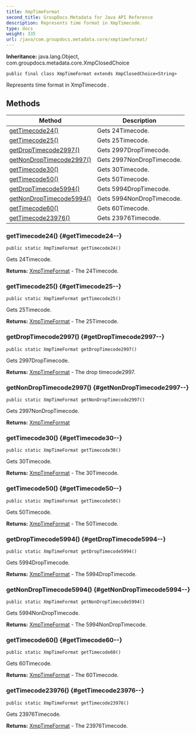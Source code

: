```yaml
---
title: XmpTimeFormat
second_title: GroupDocs.Metadata for Java API Reference
description: Represents time format in XmpTimecode.
type: docs
weight: 335
url: /java/com.groupdocs.metadata.core/xmptimeformat/
---
```

**Inheritance:**
java.lang.Object, com.groupdocs.metadata.core.XmpClosedChoice
```
public final class XmpTimeFormat extends XmpClosedChoice<String>
```

Represents time format in  XmpTimecode .
## Methods

| Method | Description |
| --- | --- |
| [getTimecode24()](#getTimecode24--) | Gets 24Timecode. |
| [getTimecode25()](#getTimecode25--) | Gets 25Timecode. |
| [getDropTimecode2997()](#getDropTimecode2997--) | Gets 2997DropTimecode. |
| [getNonDropTimecode2997()](#getNonDropTimecode2997--) | Gets 2997NonDropTimecode. |
| [getTimecode30()](#getTimecode30--) | Gets 30Timecode. |
| [getTimecode50()](#getTimecode50--) | Gets 50Timecode. |
| [getDropTimecode5994()](#getDropTimecode5994--) | Gets 5994DropTimecode. |
| [getNonDropTimecode5994()](#getNonDropTimecode5994--) | Gets 5994NonDropTimecode. |
| [getTimecode60()](#getTimecode60--) | Gets 60Timecode. |
| [getTimecode23976()](#getTimecode23976--) | Gets 23976Timecode. |
### getTimecode24() {#getTimecode24--}
```
public static XmpTimeFormat getTimecode24()
```


Gets 24Timecode.

**Returns:**
[XmpTimeFormat](../../com.groupdocs.metadata.core/xmptimeformat) - The 24Timecode.
### getTimecode25() {#getTimecode25--}
```
public static XmpTimeFormat getTimecode25()
```


Gets 25Timecode.

**Returns:**
[XmpTimeFormat](../../com.groupdocs.metadata.core/xmptimeformat) - The 25Timecode.
### getDropTimecode2997() {#getDropTimecode2997--}
```
public static XmpTimeFormat getDropTimecode2997()
```


Gets 2997DropTimecode.

**Returns:**
[XmpTimeFormat](../../com.groupdocs.metadata.core/xmptimeformat) - The drop timecode2997.
### getNonDropTimecode2997() {#getNonDropTimecode2997--}
```
public static XmpTimeFormat getNonDropTimecode2997()
```


Gets 2997NonDropTimecode.

**Returns:**
[XmpTimeFormat](../../com.groupdocs.metadata.core/xmptimeformat)
### getTimecode30() {#getTimecode30--}
```
public static XmpTimeFormat getTimecode30()
```


Gets 30Timecode.

**Returns:**
[XmpTimeFormat](../../com.groupdocs.metadata.core/xmptimeformat) - The 30Timecode.
### getTimecode50() {#getTimecode50--}
```
public static XmpTimeFormat getTimecode50()
```


Gets 50Timecode.

**Returns:**
[XmpTimeFormat](../../com.groupdocs.metadata.core/xmptimeformat) - The 50Timecode.
### getDropTimecode5994() {#getDropTimecode5994--}
```
public static XmpTimeFormat getDropTimecode5994()
```


Gets 5994DropTimecode.

**Returns:**
[XmpTimeFormat](../../com.groupdocs.metadata.core/xmptimeformat) - The 5994DropTimecode.
### getNonDropTimecode5994() {#getNonDropTimecode5994--}
```
public static XmpTimeFormat getNonDropTimecode5994()
```


Gets 5994NonDropTimecode.

**Returns:**
[XmpTimeFormat](../../com.groupdocs.metadata.core/xmptimeformat) - The 5994NonDropTimecode.
### getTimecode60() {#getTimecode60--}
```
public static XmpTimeFormat getTimecode60()
```


Gets 60Timecode.

**Returns:**
[XmpTimeFormat](../../com.groupdocs.metadata.core/xmptimeformat) - The 60Timecode.
### getTimecode23976() {#getTimecode23976--}
```
public static XmpTimeFormat getTimecode23976()
```


Gets 23976Timecode.

**Returns:**
[XmpTimeFormat](../../com.groupdocs.metadata.core/xmptimeformat) - The 23976Timecode.

